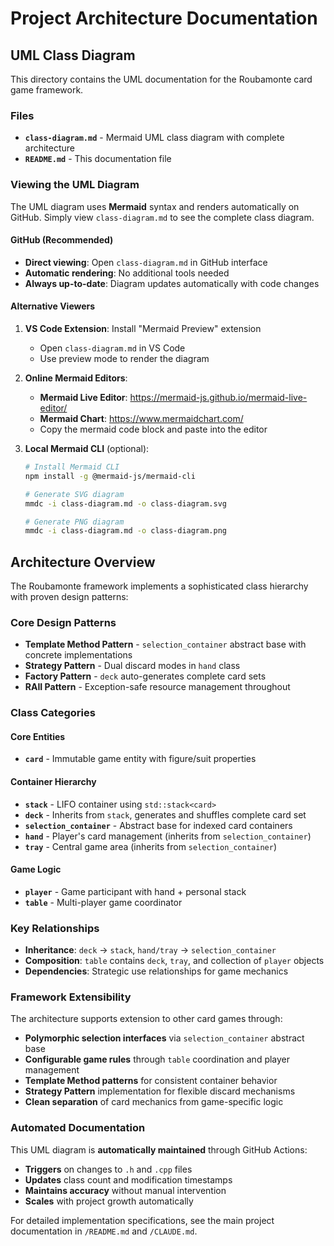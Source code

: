 # Project Architecture Documentation

## UML Class Diagram

This directory contains the UML documentation for the Roubamonte card game framework.

### Files

- **`class-diagram.md`** - Mermaid UML class diagram with complete architecture
- **`README.md`** - This documentation file

### Viewing the UML Diagram

The UML diagram uses **Mermaid** syntax and renders automatically on GitHub. Simply view `class-diagram.md` to see the complete class diagram.

#### GitHub (Recommended)
- **Direct viewing**: Open `class-diagram.md` in GitHub interface
- **Automatic rendering**: No additional tools needed
- **Always up-to-date**: Diagram updates automatically with code changes

#### Alternative Viewers
1. **VS Code Extension**: Install "Mermaid Preview" extension
   - Open `class-diagram.md` in VS Code  
   - Use preview mode to render the diagram

2. **Online Mermaid Editors**:
   - **Mermaid Live Editor**: https://mermaid-js.github.io/mermaid-live-editor/
   - **Mermaid Chart**: https://www.mermaidchart.com/
   - Copy the mermaid code block and paste into the editor

3. **Local Mermaid CLI** (optional):
   ```bash
   # Install Mermaid CLI
   npm install -g @mermaid-js/mermaid-cli
   
   # Generate SVG diagram
   mmdc -i class-diagram.md -o class-diagram.svg
   
   # Generate PNG diagram  
   mmdc -i class-diagram.md -o class-diagram.png
   ```

## Architecture Overview

The Roubamonte framework implements a sophisticated class hierarchy with proven design patterns:

### Core Design Patterns

- **Template Method Pattern** - `selection_container` abstract base with concrete implementations
- **Strategy Pattern** - Dual discard modes in `hand` class
- **Factory Pattern** - `deck` auto-generates complete card sets
- **RAII Pattern** - Exception-safe resource management throughout

### Class Categories

#### Core Entities
- **`card`** - Immutable game entity with figure/suit properties

#### Container Hierarchy
- **`stack`** - LIFO container using `std::stack<card>`
- **`deck`** - Inherits from `stack`, generates and shuffles complete card set
- **`selection_container`** - Abstract base for indexed card containers
- **`hand`** - Player's card management (inherits from `selection_container`)
- **`tray`** - Central game area (inherits from `selection_container`)

#### Game Logic
- **`player`** - Game participant with hand + personal stack
- **`table`** - Multi-player game coordinator

### Key Relationships

- **Inheritance**: `deck` → `stack`, `hand/tray` → `selection_container`
- **Composition**: `table` contains `deck`, `tray`, and collection of `player` objects
- **Dependencies**: Strategic use relationships for game mechanics

### Framework Extensibility

The architecture supports extension to other card games through:
- **Polymorphic selection interfaces** via `selection_container` abstract base
- **Configurable game rules** through `table` coordination and player management
- **Template Method patterns** for consistent container behavior
- **Strategy Pattern** implementation for flexible discard mechanisms
- **Clean separation** of card mechanics from game-specific logic

### Automated Documentation

This UML diagram is **automatically maintained** through GitHub Actions:
- **Triggers** on changes to `.h` and `.cpp` files
- **Updates** class count and modification timestamps  
- **Maintains accuracy** without manual intervention
- **Scales** with project growth automatically

For detailed implementation specifications, see the main project documentation in `/README.md` and `/CLAUDE.md`.